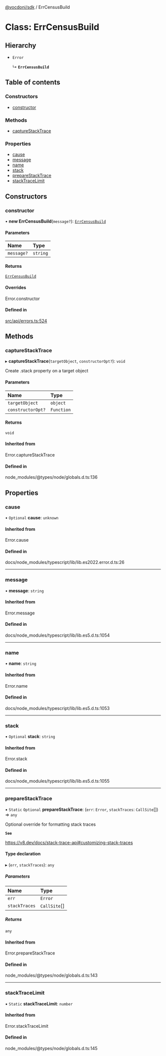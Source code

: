 [@vocdoni/sdk](/sdk) / ErrCensusBuild

# Class: ErrCensusBuild

## Hierarchy

- `Error`

  ↳ **`ErrCensusBuild`**

## Table of contents

### Constructors

- [constructor](ErrCensusBuild#constructor)

### Methods

- [captureStackTrace](ErrCensusBuild#capturestacktrace)

### Properties

- [cause](ErrCensusBuild#cause)
- [message](ErrCensusBuild#message)
- [name](ErrCensusBuild#name)
- [stack](ErrCensusBuild#stack)
- [prepareStackTrace](ErrCensusBuild#preparestacktrace)
- [stackTraceLimit](ErrCensusBuild#stacktracelimit)

## Constructors

### constructor

• **new ErrCensusBuild**(`message?`): [`ErrCensusBuild`](ErrCensusBuild)

#### Parameters

| Name | Type |
| :------ | :------ |
| `message?` | `string` |

#### Returns

[`ErrCensusBuild`](ErrCensusBuild)

#### Overrides

Error.constructor

#### Defined in

[src/api/errors.ts:524](https://github.com/vocdoni/vocdoni-sdk/blob/179c92b4cecfec787d968dc02b519f64ee15c5d3/src/api/errors.ts#L524)

## Methods

### captureStackTrace

▸ **captureStackTrace**(`targetObject`, `constructorOpt?`): `void`

Create .stack property on a target object

#### Parameters

| Name | Type |
| :------ | :------ |
| `targetObject` | `object` |
| `constructorOpt?` | `Function` |

#### Returns

`void`

#### Inherited from

Error.captureStackTrace

#### Defined in

node_modules/@types/node/globals.d.ts:136

## Properties

### cause

• `Optional` **cause**: `unknown`

#### Inherited from

Error.cause

#### Defined in

docs/node_modules/typescript/lib/lib.es2022.error.d.ts:26

___

### message

• **message**: `string`

#### Inherited from

Error.message

#### Defined in

docs/node_modules/typescript/lib/lib.es5.d.ts:1054

___

### name

• **name**: `string`

#### Inherited from

Error.name

#### Defined in

docs/node_modules/typescript/lib/lib.es5.d.ts:1053

___

### stack

• `Optional` **stack**: `string`

#### Inherited from

Error.stack

#### Defined in

docs/node_modules/typescript/lib/lib.es5.d.ts:1055

___

### prepareStackTrace

▪ `Static` `Optional` **prepareStackTrace**: (`err`: `Error`, `stackTraces`: `CallSite`[]) => `any`

Optional override for formatting stack traces

**`See`**

https://v8.dev/docs/stack-trace-api#customizing-stack-traces

#### Type declaration

▸ (`err`, `stackTraces`): `any`

##### Parameters

| Name | Type |
| :------ | :------ |
| `err` | `Error` |
| `stackTraces` | `CallSite`[] |

##### Returns

`any`

#### Inherited from

Error.prepareStackTrace

#### Defined in

node_modules/@types/node/globals.d.ts:143

___

### stackTraceLimit

▪ `Static` **stackTraceLimit**: `number`

#### Inherited from

Error.stackTraceLimit

#### Defined in

node_modules/@types/node/globals.d.ts:145
